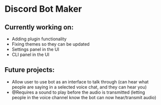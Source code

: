 # Discord Bot Maker

## Currently working on:
- Adding plugin functionality
- Fixing themes so they can be updated
- Settings panel in the UI
- CLI panel in the UI

## Future projects:
- Allow user to use bot as an interface to talk through (can hear what people are saying in a selected voice chat, and they can hear you)
- @Requires a sound to play before the audio is transmitted (letting people in the voice channel know the bot can now hear/transmit audio)
